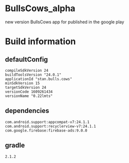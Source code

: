 # BullsCows_alpha
new version BullsCows app for published in the google play

# Build information
## defaultConfig
    compileSdkVersion 24
    buildToolsVersion "24.0.1"
	applicationId "stan.bulls.cows"
	minSdkVersion 15
	targetSdkVersion 24
	versionCode 1609261434
	versionName "0.22lmts"
## dependencies
	com.android.support:appcompat-v7:24.1.1
	com.android.support:recyclerview-v7:24.1.1
	com.google.firebase:firebase-ads:9.0.0
## gradle
    2.1.2